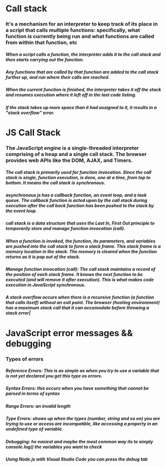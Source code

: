 # Call stack

### It's a mechanism for an interpreter to keep track of its place in a script that calls multiple functions: specifically, what function is currently being run and what functions are called from within that function, etc

##### When a script calls a function, the interpreter adds it to the call stack and then starts carrying out the function.

##### Any functions that are called by that function are added to the call stack further up, and run where their calls are reached.

##### When the current function is finished, the interpreter takes it off the stack and resumes execution where it left off in the last code listing.

##### If the stack takes up more space than it had assigned to it, it results in a "stack overflow" error.

# JS Call Stack

### The JavaScript engine is a single-threaded interpreter comprising of a heap and a single call stack. The browser provides web APIs like the DOM, AJAX, and Timers.

##### The call stack is primarily used for function invocation. Since the call stack is single, function execution, is done, one at a time, from top to bottom. It means the call stack is synchronous.

##### asynchronous js has a callback function, an event loop, and a task queue. The callback function is acted upon by the call stack during execution after the call back function has been pushed to the stack by the event loop.

##### call stack is a data structure that uses the Last In, First Out principle to temporarily store and manage function invocation (call).

##### When a function is invoked, the function, its parameters, and variables are pushed into the call stack to form a stack frame. This stack frame is a memory location in the stack. The memory is cleared when the function returns as it is pop out of the stack.

##### Manage function invocation (call): The call stack maintains a record of the position of each stack frame. It knows the next function to be executed (and will remove it after execution). This is what makes code execution in JavaScript synchronous.

##### A stack overflow occurs when there is a recursive function (a function that calls itself) without an exit point. The browser (hosting environment) has a maximum stack call that it can accomodate before throwing a stack error|

# JavaScript error messages && debugging

### Types of errors

##### Reference Errors: This is as simple as when you try to use a variable that is not yet declared you get this type os errors.

##### Syntax Errors: this occurs when you have something that cannot be parsed in terms of syntax

##### Range Errors:  an invalid length

##### Type Errors: shows up when the types (number, string and so on) you are trying to use or access are incompatible, like accessing a property in an undefined type of variable.

##### Debugging: he easiest and maybe the most common way its to simply console.log() the variables you want to check

##### Using Node.js with Visual Studio Code you can press the debug tab



